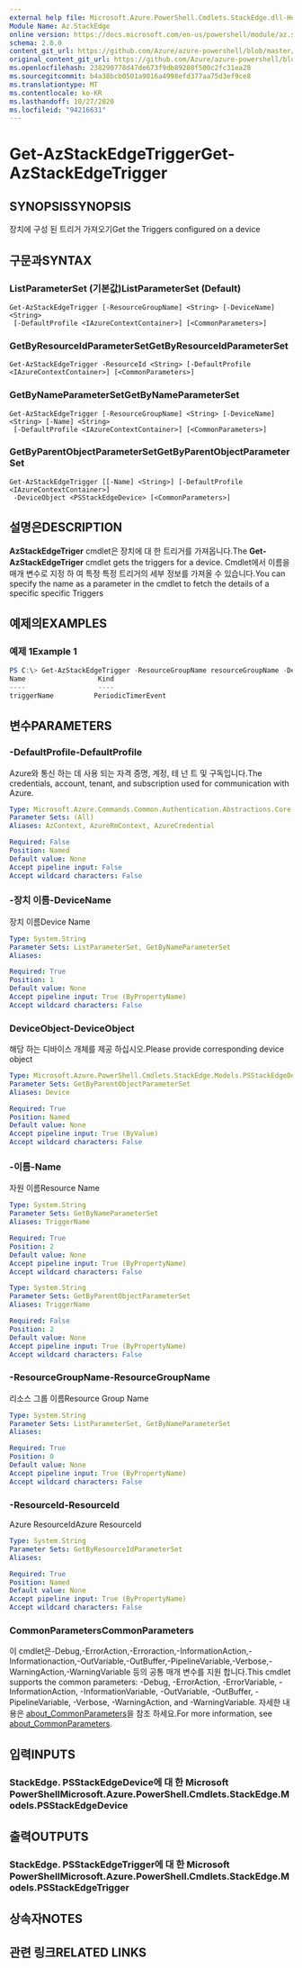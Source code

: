 ```yaml
---
external help file: Microsoft.Azure.PowerShell.Cmdlets.StackEdge.dll-Help.xml
Module Name: Az.StackEdge
online version: https://docs.microsoft.com/en-us/powershell/module/az.stackedge/get-azstackedgetrigger
schema: 2.0.0
content_git_url: https://github.com/Azure/azure-powershell/blob/master/src/StackEdge/StackEdge/help/Get-AzStackEdgeTrigger.md
original_content_git_url: https://github.com/Azure/azure-powershell/blob/master/src/StackEdge/StackEdge/help/Get-AzStackEdgeTrigger.md
ms.openlocfilehash: 238290778d47de673f9db89280f500c2fc31ea28
ms.sourcegitcommit: b4a38bcb0501a9016a4998efd377aa75d3ef9ce8
ms.translationtype: MT
ms.contentlocale: ko-KR
ms.lasthandoff: 10/27/2020
ms.locfileid: "94216631"
---
```

# <span data-ttu-id="d891c-101">Get-AzStackEdgeTrigger</span><span class="sxs-lookup"><span data-stu-id="d891c-101">Get-AzStackEdgeTrigger</span></span>

## <span data-ttu-id="d891c-102">SYNOPSIS</span><span class="sxs-lookup"><span data-stu-id="d891c-102">SYNOPSIS</span></span>
<span data-ttu-id="d891c-103">장치에 구성 된 트리거 가져오기</span><span class="sxs-lookup"><span data-stu-id="d891c-103">Get the Triggers configured on a device</span></span>
 

## <span data-ttu-id="d891c-104">구문과</span><span class="sxs-lookup"><span data-stu-id="d891c-104">SYNTAX</span></span>

### <span data-ttu-id="d891c-105">ListParameterSet (기본값)</span><span class="sxs-lookup"><span data-stu-id="d891c-105">ListParameterSet (Default)</span></span>
```
Get-AzStackEdgeTrigger [-ResourceGroupName] <String> [-DeviceName] <String>
 [-DefaultProfile <IAzureContextContainer>] [<CommonParameters>]
```

### <span data-ttu-id="d891c-106">GetByResourceIdParameterSet</span><span class="sxs-lookup"><span data-stu-id="d891c-106">GetByResourceIdParameterSet</span></span>
```
Get-AzStackEdgeTrigger -ResourceId <String> [-DefaultProfile <IAzureContextContainer>] [<CommonParameters>]
```

### <span data-ttu-id="d891c-107">GetByNameParameterSet</span><span class="sxs-lookup"><span data-stu-id="d891c-107">GetByNameParameterSet</span></span>
```
Get-AzStackEdgeTrigger [-ResourceGroupName] <String> [-DeviceName] <String> [-Name] <String>
 [-DefaultProfile <IAzureContextContainer>] [<CommonParameters>]
```

### <span data-ttu-id="d891c-108">GetByParentObjectParameterSet</span><span class="sxs-lookup"><span data-stu-id="d891c-108">GetByParentObjectParameterSet</span></span>
```
Get-AzStackEdgeTrigger [[-Name] <String>] [-DefaultProfile <IAzureContextContainer>]
 -DeviceObject <PSStackEdgeDevice> [<CommonParameters>]
```

## <span data-ttu-id="d891c-109">설명은</span><span class="sxs-lookup"><span data-stu-id="d891c-109">DESCRIPTION</span></span>
<span data-ttu-id="d891c-110">**AzStackEdgeTriger** cmdlet은 장치에 대 한 트리거를 가져옵니다.</span><span class="sxs-lookup"><span data-stu-id="d891c-110">The **Get-AzStackEdgeTriger** cmdlet gets the triggers for a device.</span></span> <span data-ttu-id="d891c-111">Cmdlet에서 이름을 매개 변수로 지정 하 여 특정 특정 트리거의 세부 정보를 가져올 수 있습니다.</span><span class="sxs-lookup"><span data-stu-id="d891c-111">You can specify the name as a parameter in the cmdlet to fetch the details of a specific  specific Triggers</span></span>
 

## <span data-ttu-id="d891c-112">예제의</span><span class="sxs-lookup"><span data-stu-id="d891c-112">EXAMPLES</span></span>

### <span data-ttu-id="d891c-113">예제 1</span><span class="sxs-lookup"><span data-stu-id="d891c-113">Example 1</span></span>
```powershell
PS C:\> Get-AzStackEdgeTrigger -ResourceGroupName resourceGroupName -DeviceName deviceName
Name                  Kind               
----                  ----               
triggerName          PeriodicTimerEvent
```

## <span data-ttu-id="d891c-114">변수</span><span class="sxs-lookup"><span data-stu-id="d891c-114">PARAMETERS</span></span>

### <span data-ttu-id="d891c-115">-DefaultProfile</span><span class="sxs-lookup"><span data-stu-id="d891c-115">-DefaultProfile</span></span>
<span data-ttu-id="d891c-116">Azure와 통신 하는 데 사용 되는 자격 증명, 계정, 테 넌 트 및 구독입니다.</span><span class="sxs-lookup"><span data-stu-id="d891c-116">The credentials, account, tenant, and subscription used for communication with Azure.</span></span>

```yaml
Type: Microsoft.Azure.Commands.Common.Authentication.Abstractions.Core.IAzureContextContainer
Parameter Sets: (All)
Aliases: AzContext, AzureRmContext, AzureCredential

Required: False
Position: Named
Default value: None
Accept pipeline input: False
Accept wildcard characters: False
```

### <span data-ttu-id="d891c-117">-장치 이름</span><span class="sxs-lookup"><span data-stu-id="d891c-117">-DeviceName</span></span>
<span data-ttu-id="d891c-118">장치 이름</span><span class="sxs-lookup"><span data-stu-id="d891c-118">Device Name</span></span>

```yaml
Type: System.String
Parameter Sets: ListParameterSet, GetByNameParameterSet
Aliases:

Required: True
Position: 1
Default value: None
Accept pipeline input: True (ByPropertyName)
Accept wildcard characters: False
```

### <span data-ttu-id="d891c-119">DeviceObject</span><span class="sxs-lookup"><span data-stu-id="d891c-119">-DeviceObject</span></span>
<span data-ttu-id="d891c-120">해당 하는 디바이스 개체를 제공 하십시오.</span><span class="sxs-lookup"><span data-stu-id="d891c-120">Please provide corresponding device object</span></span>

```yaml
Type: Microsoft.Azure.PowerShell.Cmdlets.StackEdge.Models.PSStackEdgeDevice
Parameter Sets: GetByParentObjectParameterSet
Aliases: Device

Required: True
Position: Named
Default value: None
Accept pipeline input: True (ByValue)
Accept wildcard characters: False
```

### <span data-ttu-id="d891c-121">-이름</span><span class="sxs-lookup"><span data-stu-id="d891c-121">-Name</span></span>
<span data-ttu-id="d891c-122">자원 이름</span><span class="sxs-lookup"><span data-stu-id="d891c-122">Resource Name</span></span>

```yaml
Type: System.String
Parameter Sets: GetByNameParameterSet
Aliases: TriggerName

Required: True
Position: 2
Default value: None
Accept pipeline input: True (ByPropertyName)
Accept wildcard characters: False
```

```yaml
Type: System.String
Parameter Sets: GetByParentObjectParameterSet
Aliases: TriggerName

Required: False
Position: 2
Default value: None
Accept pipeline input: True (ByPropertyName)
Accept wildcard characters: False
```

### <span data-ttu-id="d891c-123">-ResourceGroupName</span><span class="sxs-lookup"><span data-stu-id="d891c-123">-ResourceGroupName</span></span>
<span data-ttu-id="d891c-124">리소스 그룹 이름</span><span class="sxs-lookup"><span data-stu-id="d891c-124">Resource Group Name</span></span>

```yaml
Type: System.String
Parameter Sets: ListParameterSet, GetByNameParameterSet
Aliases:

Required: True
Position: 0
Default value: None
Accept pipeline input: True (ByPropertyName)
Accept wildcard characters: False
```

### <span data-ttu-id="d891c-125">-ResourceId</span><span class="sxs-lookup"><span data-stu-id="d891c-125">-ResourceId</span></span>
<span data-ttu-id="d891c-126">Azure ResourceId</span><span class="sxs-lookup"><span data-stu-id="d891c-126">Azure ResourceId</span></span>

```yaml
Type: System.String
Parameter Sets: GetByResourceIdParameterSet
Aliases:

Required: True
Position: Named
Default value: None
Accept pipeline input: True (ByPropertyName)
Accept wildcard characters: False
```

### <span data-ttu-id="d891c-127">CommonParameters</span><span class="sxs-lookup"><span data-stu-id="d891c-127">CommonParameters</span></span>
<span data-ttu-id="d891c-128">이 cmdlet은-Debug,-ErrorAction,-Erroraction,-InformationAction,-Informationaction,-OutVariable,-OutBuffer,-PipelineVariable,-Verbose,-WarningAction,-WarningVariable 등의 공통 매개 변수를 지원 합니다.</span><span class="sxs-lookup"><span data-stu-id="d891c-128">This cmdlet supports the common parameters: -Debug, -ErrorAction, -ErrorVariable, -InformationAction, -InformationVariable, -OutVariable, -OutBuffer, -PipelineVariable, -Verbose, -WarningAction, and -WarningVariable.</span></span> <span data-ttu-id="d891c-129">자세한 내용은 [about_CommonParameters](http://go.microsoft.com/fwlink/?LinkID=113216)을 참조 하세요.</span><span class="sxs-lookup"><span data-stu-id="d891c-129">For more information, see [about_CommonParameters](http://go.microsoft.com/fwlink/?LinkID=113216).</span></span>

## <span data-ttu-id="d891c-130">입력</span><span class="sxs-lookup"><span data-stu-id="d891c-130">INPUTS</span></span>

### <span data-ttu-id="d891c-131">StackEdge. PSStackEdgeDevice에 대 한 Microsoft PowerShell</span><span class="sxs-lookup"><span data-stu-id="d891c-131">Microsoft.Azure.PowerShell.Cmdlets.StackEdge.Models.PSStackEdgeDevice</span></span>

## <span data-ttu-id="d891c-132">출력</span><span class="sxs-lookup"><span data-stu-id="d891c-132">OUTPUTS</span></span>

### <span data-ttu-id="d891c-133">StackEdge. PSStackEdgeTrigger에 대 한 Microsoft PowerShell</span><span class="sxs-lookup"><span data-stu-id="d891c-133">Microsoft.Azure.PowerShell.Cmdlets.StackEdge.Models.PSStackEdgeTrigger</span></span>

## <span data-ttu-id="d891c-134">상속자</span><span class="sxs-lookup"><span data-stu-id="d891c-134">NOTES</span></span>

## <span data-ttu-id="d891c-135">관련 링크</span><span class="sxs-lookup"><span data-stu-id="d891c-135">RELATED LINKS</span></span>
